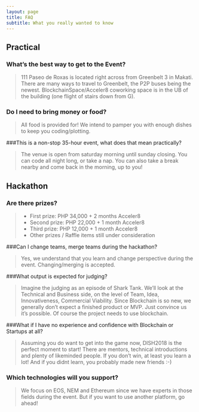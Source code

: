```yaml
---
layout: page
title: FAQ
subtitle: What you really wanted to know
---
```


## Practical
### What’s the best way to get to the Event?
>111 Paseo de Roxas is located right across from Greenbelt 3 in Makati. There are many ways to travel to Greenbelt, the P2P buses being the newest. BlockchainSpace/Acceler8 coworking space is in the UB of the building (one flight of stairs down from G).

### Do I need to bring money or food?
>All food is provided for! We intend to pamper you with enough dishes to keep you coding/plotting.

###This is a non-stop 35-hour event, what does that mean practically?
>The venue is open from saturday morning until sunday closing. You can code all night long, or take a nap. You can also take a break nearby and come back in the morning, up to you!



## Hackathon
### Are there prizes?
> - First prize: PHP 34,000 + 2 months Acceler8 
> - Second prize: PHP 22,000 + 1 month Acceler8
> - Third prize: PHP 12,000 + 1 month Acceler8
> - Other prizes / Raffle items still under consideration

###Can I change teams, merge teams during the hackathon?
>Yes, we understand that you learn and change perspective during the event. Changing/merging is accepted.

###What output is expected for judging?
>Imagine the judging as an episode of Shark Tank. We’ll look at the Technical and Business side, on the level of Team, Idea, Innovativeness, Commercial Viability. Since Blockchain is so new, we generally don’t expect a finished product or MVP. Just convince us it’s possible.
> Of course the project needs to use blockchain.

###What if I have no experience and confidence with Blockchain or Startups at all?
>Assuming you do want to get into the game now, DISH2018 is the perfect moment to start! There are mentors, technical introductions and plenty of likeminded people. If you don’t win, at least you learn a lot! And if you didnt learn, you probably made new friends :-)

### Which technologies will you support?
> We focus on EOS, NEM and Ethereum since we have experts in those fields during the event. But if you want to use another platform, go ahead!
